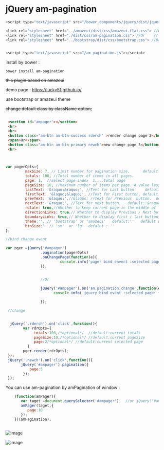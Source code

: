﻿# jQuery am-pagination 


  

```javascript
<script type="text/javascript" src="/bower_components/jquery/dist/jquery.js"></script>

<link rel="stylesheet" href="../amazeui/dist/css/amazeui.flat.css"> //Or theme:'amazeui'  
<link rel="stylesheet" href="./dist/css/am-pagination.css"> //Or    //  
<link rel="stylesheet" href="../bootstrap/dist/css/bootstrap.css"> //Or theme:'bootstrap'  


<script type="text/javascript" src="/am-pagination.js"></script>

```

install by bower :

`bower install am-pagination`

~~this plugin based on amazeui~~

demo page : https://lucky51.github.io/

use bootstrap or amazeui theme 

~~change default class by className option;~~


```html

 <section id="ampager"></section>
 <br>
 <br>
 <button class="am-btn am-btn-success rderch" >render change page 2</button>
 <span>Or</span>
 <button class="am-btn am-btn-primary newch">new change page 5</button>
 <br>

```
```javascript
             

var pagerOpts={
         maxSize: 7, // Limit number for pagination size.      default:7
         totals: 100, //Total number of items in all pages.
         page: 1,  //select page index  1....total page
         pageSize: 10, //Maximum number of items per page. A value less than one indicates all items on one page.  default :10
         lastText: '&raquo;&raquo;', //Text for Last button.    default: '&raquo;&raquo;'
         firstText: '&laquo;&laquo;', //Text for First button. default: '&laquo;&laquo;'
         prevText: '&laquo;',//&laquo; //Text for Previous  button.  default:'&laquo;'
         nextText: '&raquo;', //Text for next button.   default:'&raquo;'
         rotate: true,//Whether to keep current page in the middle of  the visible ones   default:true
         directionLinks: true,// Whether to display Previous / Next buttons.  default:true
         boundaryLinks: true,// Whether to display first / last buttons.      default:true
         theme:'', // 'bootstrap' or 'amazeui'   defalut:''   default ui  only modify background color from bootstrap pagination
         btnSize:'' // 'sm'  or 'lg'  defalut : ''
};

//bind change event

var pger =jQuery('#ampager')
                .pagination(pagerOpts)
                .onChangePage(function(e){
                         console.info('pager bind envent :selected page:'+e.page+'  current pageSize:'+e.pageSize+'  number of items'+e.totals);
                });


                //Or 
                
                jQuery('#ampager').on('am.pagination.change',function(e){
                      console.info('jquery bind event :selected page:'+e.page+'  current pageSize:'+e.pageSize+'  number of items'+e.totals);

                });

 //change


  jQuery('.rderch').on('click',function(){
        var rdrOpts={
             totals:100,/*optional*/  //default:current totals
             pageSize:10,/*optional*/ //default:current pageSize
             page:2/*optional*/ //default:current selected page
          }
        pger.render(rdrOpts);
 });
 jQuery('.newch').on('click',function(){
       jQuery('#ampager').pagination({
           page:5
        });
 });


```
You can use am-pagination   by   amPagination of window  :
```javascript
    (function(amPager){
       var taget =document.querySelector('#ampager');  //or jQuery('#ampager')  or '#ampager'
       amPager(taget,{
          page:10
       });
    })(amPagination);
       
```

![image](https://github.com/lucky51/am-pagination/blob/master/images/am-pagination.jpg?raw=true)


![image](https://github.com/lucky51/am-pagination/blob/master/images/am-pagination2.jpg?raw=true)